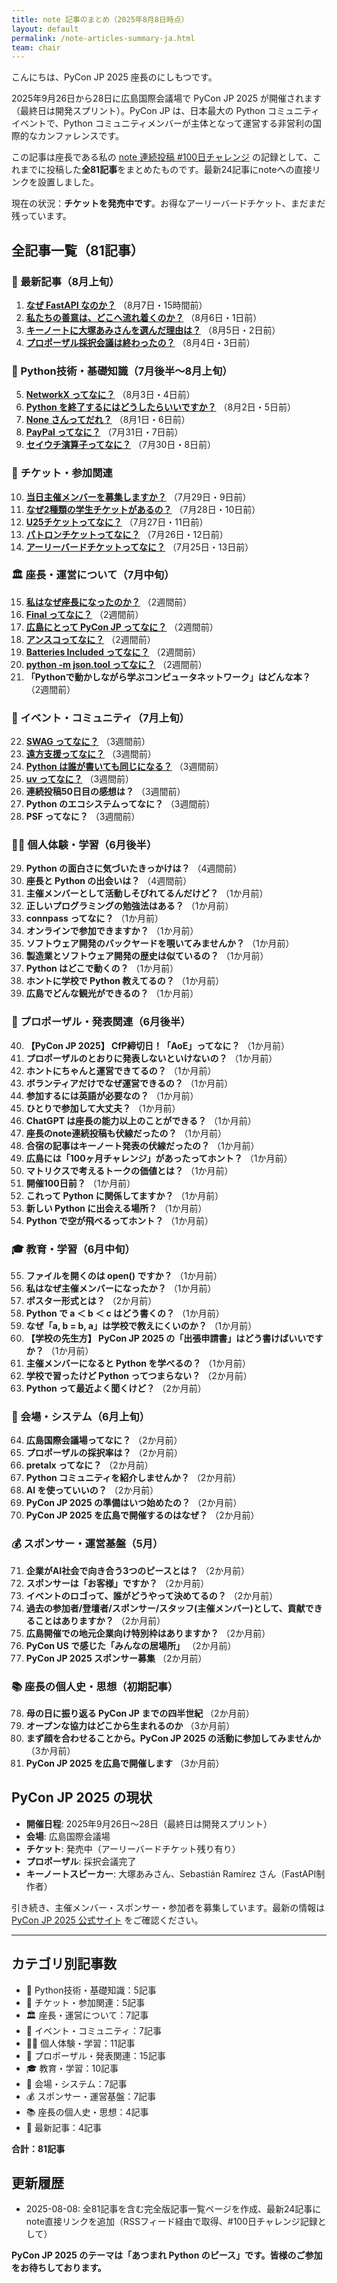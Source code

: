```yaml
---
title: note 記事のまとめ（2025年8月8日時点）
layout: default
permalink: /note-articles-summary-ja.html
team: chair
---
```


こんにちは、PyCon JP 2025 座長のにしもつです。

2025年9月26日から28日に広島国際会議場で PyCon JP 2025 が開催されます（最終日は開発スプリント）。PyCon JP は、日本最大の Python コミュニティイベントで、Python コミュニティメンバーが主体となって運営する非営利の国際的なカンファレンスです。

この記事は座長である私の [note 連続投稿 #100日チャレンジ](https://note.com/24motz/m/m5b9c3affd50b) の記録として、これまでに投稿した**全81記事**をまとめたものです。最新24記事にnoteへの直接リンクを設置しました。

現在の状況：**チケットを発売中です**。お得なアーリーバードチケット、まだまだ残っています。

## 全記事一覧（81記事）

### 📅 最新記事（8月上旬）

1. **[なぜ FastAPI なのか？](https://note.com/24motz/n/nbeb538515d20)** （8月7日・15時間前）
2. **[私たちの善意は、どこへ流れ着くのか？](https://note.com/24motz/n/n717187624f86)** （8月6日・1日前）
3. **[キーノートに大塚あみさんを選んだ理由は？](https://note.com/24motz/n/n2805b9ecc971)** （8月5日・2日前）
4. **[プロポーザル採択会議は終わったの？](https://note.com/24motz/n/nb5b277322a11)** （8月4日・3日前）

### 🐍 Python技術・基礎知識（7月後半〜8月上旬）

5. **[NetworkX ってなに？](https://note.com/24motz/n/n8ee568671aca)** （8月3日・4日前）
6. **[Python を終了するにはどうしたらいいですか？](https://note.com/24motz/n/ne3faee1d9a38)** （8月2日・5日前）
7. **[None さんってだれ？](https://note.com/24motz/n/nbab88c96ae0e)** （8月1日・6日前）
8. **[PayPal ってなに？](https://note.com/24motz/n/naef61d4ab99a)** （7月31日・7日前）
9. **[セイウチ演算子ってなに？](https://note.com/24motz/n/n48161df460cc)** （7月30日・8日前）

### 🎫 チケット・参加関連

10. **[当日主催メンバーを募集しますか？](https://note.com/24motz/n/n3bbc8735aabf)** （7月29日・9日前）
11. **[なぜ2種類の学生チケットがあるの？](https://note.com/24motz/n/nd8f7495d20a6)** （7月28日・10日前）
12. **[U25チケットってなに？](https://note.com/24motz/n/n5661a9ae5b3d)** （7月27日・11日前）
13. **[パトロンチケットってなに？](https://note.com/24motz/n/na043f140237d)** （7月26日・12日前）
14. **[アーリーバードチケットってなに？](https://note.com/24motz/n/n8db01d93006f)** （7月25日・13日前）

### 🏛️ 座長・運営について（7月中旬）

15. **[私はなぜ座長になったのか？](https://note.com/24motz/n/naaf1ac3164f3)** （2週間前）
16. **[Final ってなに？](https://note.com/24motz/n/n7a680126267e)** （2週間前）
17. **[広島にとって PyCon JP ってなに？](https://note.com/24motz/n/n6a4361269f3b)** （2週間前）
18. **[アンスコってなに？](https://note.com/24motz/n/n024dea3bbe9c)** （2週間前）
19. **[Batteries Included ってなに？](https://note.com/24motz/n/naf5c6b3b2aa4)** （2週間前）
20. **[python -m json.tool ってなに？](https://note.com/24motz/n/nfdc99293d03f)** （2週間前）
21. **「Pythonで動かしながら学ぶコンピュータネットワーク」はどんな本？** （2週間前）

### 🎪 イベント・コミュニティ（7月上旬）

22. **[SWAG ってなに？](https://note.com/24motz/n/n5749ad0536f4)** （3週間前）
23. **[遠方支援ってなに？](https://note.com/24motz/n/nb1811c027a93)** （3週間前）
24. **[Python は誰が書いても同じになる？](https://note.com/24motz/n/nb4e799f133b7)** （3週間前）
25. **[uv ってなに？](https://note.com/24motz/n/n60dc4f6249ed)** （3週間前）
26. **連続投稿50日目の感想は？** （3週間前）
27. **Python のエコシステムってなに？** （3週間前）
28. **PSF ってなに？** （3週間前）

### 👨‍💻 個人体験・学習（6月後半）

29. **Python の面白さに気づいたきっかけは？** （4週間前）
30. **座長と Python の出会いは？** （4週間前）
31. **主催メンバーとして活動しそびれてるんだけど？** （1か月前）
32. **正しいプログラミングの勉強法はある？** （1か月前）
33. **connpass ってなに？** （1か月前）
34. **オンラインで参加できますか？** （1か月前）
35. **ソフトウェア開発のバックヤードを覗いてみませんか？** （1か月前）
36. **製造業とソフトウェア開発の歴史は似ているの？** （1か月前）
37. **Python はどこで動くの？** （1か月前）
38. **ホントに学校で Python 教えてるの？** （1か月前）
39. **広島でどんな観光ができるの？** （1か月前）

### 📝 プロポーザル・発表関連（6月後半）

40. **【PyCon JP 2025】 CfP締切日！「AoE」ってなに？** （1か月前）
41. **プロポーザルのとおりに発表しないといけないの？** （1か月前）
42. **ホントにちゃんと運営できてるの？** （1か月前）
43. **ボランティアだけでなぜ運営できるの？** （1か月前）
44. **参加するには英語が必要なの？** （1か月前）
45. **ひとりで参加して大丈夫？** （1か月前）
46. **ChatGPT は座長の能力以上のことができる？** （1か月前）
47. **座長のnote連続投稿も伏線だったの？** （1か月前）
48. **合宿の記事はキーノート発表の伏線だったの？** （1か月前）
49. **広島には「100ヶ月チャレンジ」があったってホント？** （1か月前）
50. **マトリクスで考えるトークの価値とは？** （1か月前）
51. **開催100日前？** （1か月前）
52. **これって Python に関係してますか？** （1か月前）
53. **新しい Python に出会える場所？** （1か月前）
54. **Python で空が飛べるってホント？** （1か月前）

### 🎓 教育・学習（6月中旬）

55. **ファイルを開くのは open() ですか？** （1か月前）
56. **私はなぜ主催メンバーになったか？** （1か月前）
57. **ポスター形式とは？** （2か月前）
58. **Python で a ＜ b ＜ c はどう書くの？** （1か月前）
59. **なぜ「a, b = b, a」は学校で教えにくいのか？** （1か月前）
60. **【学校の先生方】 PyCon JP 2025 の「出張申請書」はどう書けばいいですか？** （1か月前）
61. **主催メンバーになると Python を学べるの？** （1か月前）
62. **学校で習ったけど Python ってつまらない？** （2か月前）
63. **Python って最近よく聞くけど？** （2か月前）

### 🏢 会場・システム（6月上旬）

64. **広島国際会議場ってなに？** （2か月前）
65. **プロポーザルの採択率は？** （2か月前）
66. **pretalx ってなに？** （2か月前）
67. **Python コミュニティを紹介しませんか？** （2か月前）
68. **AI を使っていいの？** （2か月前）
69. **PyCon JP 2025 の準備はいつ始めたの？** （2か月前）
70. **PyCon JP 2025 を広島で開催するのはなぜ？** （2か月前）

### 💰 スポンサー・運営基盤（5月）

71. **企業がAI社会で向き合う3つのピースとは？** （2か月前）
72. **スポンサーは「お客様」ですか？** （2か月前）
73. **イベントのロゴって、誰がどうやって決めてるの？** （2か月前）
74. **過去の参加者/登壇者/スポンサー/スタッフ(主催メンバー)として、貢献できることはありますか？** （2か月前）
75. **広島開催での地元企業向け特別枠はありますか？** （2か月前）
76. **PyCon US で感じた「みんなの居場所」** （2か月前）
77. **PyCon JP 2025 スポンサー募集** （2か月前）

### 📚 座長の個人史・思想（初期記事）

78. **母の日に振り返る PyCon JP までの四半世紀** （2か月前）
79. **オープンな協力はどこから生まれるのか** （3か月前）
80. **まず顔を合わせることから。PyCon JP 2025 の活動に参加してみませんか** （3か月前）
81. **PyCon JP 2025 を広島で開催します** （3か月前）

## PyCon JP 2025 の現状

- **開催日程**: 2025年9月26日〜28日（最終日は開発スプリント）
- **会場**: 広島国際会議場  
- **チケット**: 発売中（アーリーバードチケット残り有り）
- **プロポーザル**: 採択会議完了
- **キーノートスピーカー**: 大塚あみさん、Sebastián Ramírez さん（FastAPI制作者）

引き続き、主催メンバー・スポンサー・参加者を募集しています。最新の情報は [PyCon JP 2025 公式サイト](https://2025.pycon.jp/) をご確認ください。

---

## カテゴリ別記事数

- 🐍 Python技術・基礎知識：5記事
- 🎫 チケット・参加関連：5記事
- 🏛️ 座長・運営について：7記事
- 🎪 イベント・コミュニティ：7記事
- 👨‍💻 個人体験・学習：11記事
- 📝 プロポーザル・発表関連：15記事
- 🎓 教育・学習：10記事
- 🏢 会場・システム：7記事
- 💰 スポンサー・運営基盤：7記事
- 📚 座長の個人史・思想：4記事
- 📅 最新記事：4記事

**合計：81記事**

## 更新履歴

- 2025-08-08: 全81記事を含む完全版記事一覧ページを作成、最新24記事にnote直接リンクを追加（RSSフィード経由で取得、#100日チャレンジ記録として）

**PyCon JP 2025 のテーマは「あつまれ Python のピース」です。皆様のご参加をお待ちしております。**